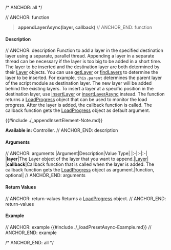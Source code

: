 /* ANCHOR: all */

// ANCHOR: function
>**appendLayerAsync(layer, callback)**
// ANCHOR_END: function

#### Description

// ANCHOR: description
Function to add a layer in the specified destination layer using a separate, parallel thread. Appending a layer in a separate thread can be necessary if the layer is too big to be added in a short time. The layer to be inserted and the destination layer are both determined by their [Layer](./Layer.md) objects. You can use [getLayer](./getLayer.md) or [findLayers](./findLayers.md) to determine the layer to be inserted. For example, ``this.parent`` determines the parent layer of the script module as destination layer. The new layer will be added behind the existing layers. To insert a layer at a specific position in the destination layer, use [insertLayer](./insertLayer.md) or [insertLayerAsync](./insertLayerAsync.md) instead. The function returns a [LoadProgress](./LoadProgress.md) object that can be used to monitor the load progress. After the layer is added, the callback function is called. The callback function gets the [LoadProgress](./LoadProgress.md) object as default argument.

{{#include ./_appendInsertElement-Note.md}}

**Available in:** Controller.
// ANCHOR_END: description

#### Arguments

// ANCHOR: arguments
|Argument|Description|Value Type|
|:-|:-|:-|
|**layer**|The Layer object of the layer that you want to append.|[Layer](./Layer.md)|
|**callback**|Callback function that is called when the layer is added. The callback function gets the [LoadProgress](./LoadProgress.md) object as argument.|function, optional|
// ANCHOR_END: arguments

#### Return Values

// ANCHOR: return-values
Returns a [LoadProgress](./LoadProgress.md) object.
// ANCHOR_END: return-values

#### Example

// ANCHOR: example
{{#include ./_loadPresetAsync-Example.md}}
// ANCHOR_END: example

/* ANCHOR_END: all */